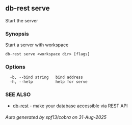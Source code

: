 ## db-rest serve

Start the server

### Synopsis

Start a server with workspace 

```
db-rest serve <workspace dir> [flags]
```

### Options

```
  -b, --bind string   bind address
  -h, --help          help for serve
```

### SEE ALSO

* [db-rest](db-rest.md)	 -  make your database accessible via REST API 

###### Auto generated by spf13/cobra on 31-Aug-2025
